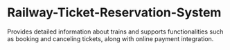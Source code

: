 # Railway-Ticket-Reservation-System
 Provides detailed information about trains and supports functionalities such as booking and  canceling tickets, along with online payment integration.

